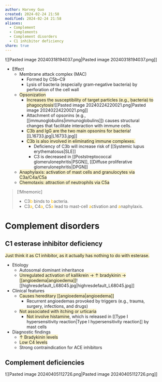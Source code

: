 ```yaml
---
author: Harvey Guo
created: 2024-02-24 21:58
modified: 2024-02-24 21:58
aliases:
  - Complement
  - Complements
  - Complement disorders
  - C1 inhibitor deficiency
share: true
---
```

![[Pasted image 20240318194037.png|Pasted image 20240318194037.png]]
- Effect
	- Membrane attack complex (MAC)
		- Formed by C5b–C9
		- Lysis of bacteria (especially gram‑negative bacteria) by perforation of the cell wall
	- <span style="background:rgba(240, 200, 0, 0.2)">Opsonization</span>
		- <span style="background:rgba(240, 200, 0, 0.2)">Increases the susceptibility of target particles (e.g., bacteria) to phagocytosis</span>![[Pasted image 20240224220021.png|Pasted image 20240224220021.png]]
		- Attachment of opsonins (e.g., [[immunoglobulins|immunoglobulins]]) causes structural changes that facilitate interaction with immune cells.
		- <span style="background:rgba(240, 200, 0, 0.2)">C3b and IgG are the two main opsonins for bacteria</span>![[L16733.jpg|L16733.jpg]]
		- <span style="background:rgba(240, 200, 0, 0.2)">C3b is also involved in eliminating immune complexes.</span>
			- Deficiency of C3b will increase risk of [[Systemic lupus erythematosus|SLE]]
			- C3 is decreased in [[Poststreptococcal glomerulonephritis|PSGN]], [[Diffuse proliferative glomerulonephritis|DPGN]]
	- <span style="background:rgba(240, 200, 0, 0.2)">Anaphylaxis: activation of mast cells and granulocytes via C3a/C4a/C5a</span>
	- <span style="background:rgba(240, 200, 0, 0.2)">Chemotaxis: attraction of neutrophils via C5a</span>

>[!Mnemonic] 
>- C3<font color="#ffc000">b</font> binds to <font color="#ffc000">b</font>acteria.
>- C3<font color="#ffc000">a</font>, C4<font color="#ffc000">a</font>, C5<font color="#ffc000">a</font> lead to mast-cell <font color="#ffc000">a</font>ctivation and <font color="#ffc000">a</font>naphylaxis.
# Complement disorders
## C1 esterase inhibitor deficiency
<span style="background:rgba(240, 200, 0, 0.2)">Just think it as C1 inhibitor, as it actually has nothing to do with esterase.</span>
- Etiology
	- Autosomal dominant inheritance
	- <span style="background:rgba(240, 200, 0, 0.2)">Unregulated activation of kallikrein → ↑ bradykinin → [[angioedema|angioedema]]</span>![[highresdefault_L68045.jpg|highresdefault_L68045.jpg]]
- Clinical features
	- <span style="background:rgba(240, 200, 0, 0.2)">Causes hereditary [[angioedema|angioedema]]</span>
		- Recurrent angioedemas provoked by triggers (e.g., trauma, surgery, infections, and drugs)
	- <span style="background:rgba(240, 200, 0, 0.2)">Not associated with itching or urticaria</span>
		- <span style="background:rgba(240, 200, 0, 0.2)">Not involve histamine</span>, which is released in [[Type I hypersensitivity reaction|Type I hypersensitivity reaction]] by mast cells
- Diagnostic findings
	- <span style="background:rgba(240, 200, 0, 0.2)">↑ Bradykinin levels</span>
	- <span style="background:rgba(240, 200, 0, 0.2)">Low C4 levels</span>
	- Strong contraindication for ACE inhibitors
## Complement deficiencies
![[Pasted image 20240405112726.png|Pasted image 20240405112726.png]]